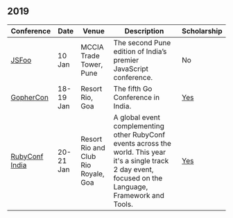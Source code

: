 ## 2019

| Conference | Date | Venue | Description | Scholarship |
|------------|------|-------|-------------|-------------|
| [JSFoo](https://jsfoo.in/2019-pune/) | 10 Jan | MCCIA Trade Tower, Pune | The second Pune edition of India’s premier JavaScript conference. | No
| [GopherCon](https://gopherconindia.com/) | 18-19 Jan | Resort Rio, Goa | The fifth Go Conference in India. | [Yes](https://gopherconindia.com/scholarship/)
| [RubyConf India](https://www.rubyconfindia.org/) | 20-21 Jan | Resort Rio and Club Rio Royale, Goa | A global event complementing other RubyConf events across the world. This year it's a single track 2 day event, focused on the Language, Framework and Tools. | [Yes](https://www.rubyconfindia.org/scholarship/) |